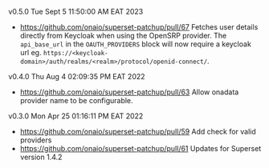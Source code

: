 
v0.5.0 Tue Sept 5 11:50:00 AM EAT 2023
-  https://github.com/onaio/superset-patchup/pull/67 Fetches user details directly from Keycloak when using the OpenSRP provider. The `api_base_url` in the `OAUTH_PROVIDERS` block will now require a keycloak url  eg. `https://<keycloak-domain>/auth/realms/<realm>/protocol/openid-connect/`.

v0.4.0 Thu Aug  4 02:09:35 PM EAT 2022
-  https://github.com/onaio/superset-patchup/pull/63 Allow onadata provider name to be configurable.

v0.3.0 Mon Apr 25 01:16:11 PM EAT 2022
- https://github.com/onaio/superset-patchup/pull/59 Add check for  valid providers
- https://github.com/onaio/superset-patchup/pull/61 Updates for Superset version 1.4.2

